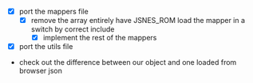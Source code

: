 * [x] port the mappers file
  * [x] remove the array entirely have JSNES_ROM load the mapper in a switch by correct include
    * [x] implement the rest of the mappers

* [x] port the utils file

* check out the difference between our object and one loaded from browser json
